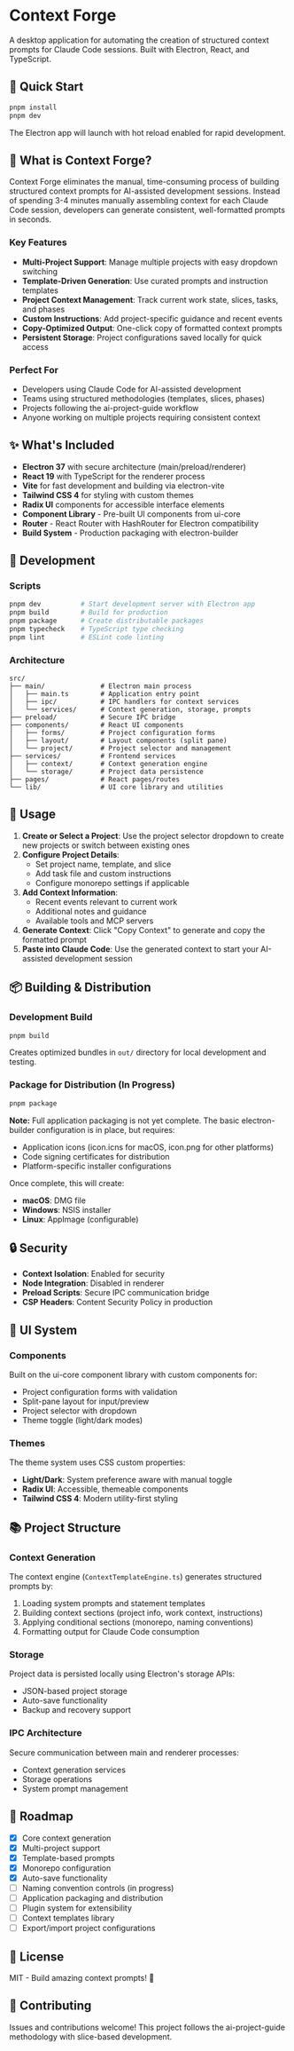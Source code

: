 # Context Forge

A desktop application for automating the creation of structured context prompts for Claude Code sessions. Built with Electron, React, and TypeScript.

## 🚀 Quick Start

```bash
pnpm install
pnpm dev
```

The Electron app will launch with hot reload enabled for rapid development.

## 📖 What is Context Forge?

Context Forge eliminates the manual, time-consuming process of building structured context prompts for AI-assisted development sessions. Instead of spending 3-4 minutes manually assembling context for each Claude Code session, developers can generate consistent, well-formatted prompts in seconds.

### Key Features
- **Multi-Project Support**: Manage multiple projects with easy dropdown switching
- **Template-Driven Generation**: Use curated prompts and instruction templates
- **Project Context Management**: Track current work state, slices, tasks, and phases
- **Custom Instructions**: Add project-specific guidance and recent events
- **Copy-Optimized Output**: One-click copy of formatted context prompts
- **Persistent Storage**: Project configurations saved locally for quick access

### Perfect For
- Developers using Claude Code for AI-assisted development
- Teams using structured methodologies (templates, slices, phases)
- Projects following the ai-project-guide workflow
- Anyone working on multiple projects requiring consistent context

## ✨ What's Included
- **Electron 37** with secure architecture (main/preload/renderer)
- **React 19** with TypeScript for the renderer process
- **Vite** for fast development and building via electron-vite
- **Tailwind CSS 4** for styling with custom themes
- **Radix UI** components for accessible interface elements
- **Component Library** - Pre-built UI components from ui-core
- **Router** - React Router with HashRouter for Electron compatibility
- **Build System** - Production packaging with electron-builder

## 🔧 Development

### Scripts
```bash
pnpm dev          # Start development server with Electron app
pnpm build        # Build for production
pnpm package      # Create distributable packages
pnpm typecheck    # TypeScript type checking
pnpm lint         # ESLint code linting
```

### Architecture
```
src/
├── main/              # Electron main process
│   ├── main.ts        # Application entry point
│   ├── ipc/           # IPC handlers for context services
│   └── services/      # Context generation, storage, prompts
├── preload/           # Secure IPC bridge
├── components/        # React UI components
│   ├── forms/         # Project configuration forms
│   ├── layout/        # Layout components (split pane)
│   └── project/       # Project selector and management
├── services/          # Frontend services
│   ├── context/       # Context generation engine
│   └── storage/       # Project data persistence
├── pages/             # React pages/routes
└── lib/               # UI core library and utilities
```

## 🎯 Usage
1. **Create or Select a Project**: Use the project selector dropdown to create new projects or switch between existing ones
2. **Configure Project Details**:
   - Set project name, template, and slice
   - Add task file and custom instructions
   - Configure monorepo settings if applicable
3. **Add Context Information**:
   - Recent events relevant to current work
   - Additional notes and guidance
   - Available tools and MCP servers
4. **Generate Context**: Click "Copy Context" to generate and copy the formatted prompt
5. **Paste into Claude Code**: Use the generated context to start your AI-assisted development session

## 📦 Building & Distribution

### Development Build
```bash
pnpm build
```
Creates optimized bundles in `out/` directory for local development and testing.

### Package for Distribution (In Progress)
```bash
pnpm package
```
**Note:** Full application packaging is not yet complete. The basic electron-builder configuration is in place, but requires:
- Application icons (icon.icns for macOS, icon.png for other platforms)
- Code signing certificates for distribution
- Platform-specific installer configurations

Once complete, this will create:
- **macOS**: DMG file
- **Windows**: NSIS installer
- **Linux**: AppImage (configurable)

## 🔒 Security

- **Context Isolation**: Enabled for security
- **Node Integration**: Disabled in renderer
- **Preload Scripts**: Secure IPC communication bridge
- **CSP Headers**: Content Security Policy in production

## 🎨 UI System

### Components
Built on the ui-core component library with custom components for:
- Project configuration forms with validation
- Split-pane layout for input/preview
- Project selector with dropdown
- Theme toggle (light/dark modes)

### Themes
The theme system uses CSS custom properties:
- **Light/Dark**: System preference aware with manual toggle
- **Radix UI**: Accessible, themeable components
- **Tailwind CSS 4**: Modern utility-first styling

## 📚 Project Structure

### Context Generation
The context engine (`ContextTemplateEngine.ts`) generates structured prompts by:
1. Loading system prompts and statement templates
2. Building context sections (project info, work context, instructions)
3. Applying conditional sections (monorepo, naming conventions)
4. Formatting output for Claude Code consumption

### Storage
Project data is persisted locally using Electron's storage APIs:
- JSON-based project storage
- Auto-save functionality
- Backup and recovery support

### IPC Architecture
Secure communication between main and renderer processes:
- Context generation services
- Storage operations
- System prompt management

## 🚀 Roadmap
- [x] Core context generation
- [x] Multi-project support
- [x] Template-based prompts
- [x] Monorepo configuration
- [x] Auto-save functionality
- [ ] Naming convention controls (in progress)
- [ ] Application packaging and distribution
- [ ] Plugin system for extensibility
- [ ] Context templates library
- [ ] Export/import project configurations

## 📄 License
MIT - Build amazing context prompts! 🚀

## 🤝 Contributing
Issues and contributions welcome! This project follows the ai-project-guide methodology with slice-based development.
